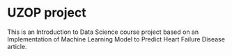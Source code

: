 # UZOP project

This is an Introduction to Data Science course project based on an Implementation of Machine Learning Model to Predict Heart Failure Disease article.